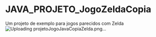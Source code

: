 # JAVA_PROJETO_JogoZeldaCopia
Um projeto de exemplo para jogos parecidos com Zelda
![Uploading projetoJogoJavaCopiaZelda.png…]()
